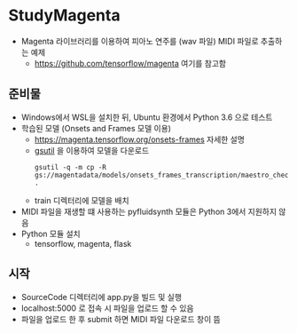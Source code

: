 # StudyMagenta

- Magenta 라이브러리를 이용하여 피아노 연주를 (wav 파일) MIDI 파일로 추출하는 예제
  - https://github.com/tensorflow/magenta 여기를 참고함

## 준비물
- Windows에서 WSL을 설치한 뒤, Ubuntu 환경에서 Python 3.6 으로 테스트
- 학습된 모델 (Onsets and Frames 모델 이용)
  - https://magenta.tensorflow.org/onsets-frames 자세한 설명
  - [gsutil](https://cloud.google.com/storage/docs/gsutil_install?hl=ko) 을 이용하여 모델을 다운로드
    ```
    gsutil -q -m cp -R gs://magentadata/models/onsets_frames_transcription/maestro_checkpoint.zip .
    ```
  - train 디렉터리에 모델을 배치
- MIDI 파일을 재생할 떄 사용하는 pyfluidsynth 모듈은 Python 3에서 지원하지 않음
- Python 모듈 설치
  - tensorflow, magenta, flask
  
 ## 시작
 - SourceCode 디렉터리에 app.py을 빌드 및 실행
 - localhost:5000 로 접속 시 파일을 업로드 할 수 있음
 - 파일을 업로드 한 후 submit 하면 MIDI 파일 다운로드 창이 뜸
